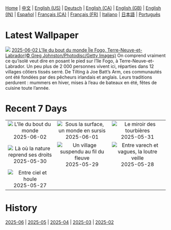 [Home](../README.md) | [中文](zh-CN.md) | [English (US)](en-US.md) | [Deutsch](de-DE.md) | [English (CA)](en-CA.md) | [English (GB)](en-GB.md) | [English (IN)](en-IN.md) | [Español](es-ES.md) | [Français (CA)](fr-CA.md) | [Français (FR)](fr-FR.md) | [Italiano](it-IT.md) | [日本語](ja-JP.md) | [Português](pt-BR.md)

# Latest Wallpaper
![](https://www.bing.com/th?id=OHR.Fogoisland_FR-CA5436745588_UHD.jpg)
[2025-06-02 L'île du bout du monde Île Fogo, Terre-Neuve-et-Labrador(© Greg Johnston/Photodisc/Getty Images)](https://www.bing.com/th?id=OHR.Fogoisland_FR-CA5436745588_UHD.jpg)
On comprend vraiment ce qu’isolé veut dire en posant le pied sur l’île Fogo, à Terre-Neuve-et-Labrador. Un peu plus de 2 000 personnes vivent ici, réparties dans 12 villages côtiers tissés serré. De Tilting à Joe Batt’s Arm, ces communautés ont été fondées par des pêcheurs irlandais et anglais. Leurs traditions perdurent : mummers en hiver, mises à l’eau de bateaux en été, fêtes de cuisine toute l’année.

# Recent 7 Days
|  |  |  |
|:---:|:---:|:---:|
| ![](https://www.bing.com/th?id=OHR.Fogoisland_FR-CA5436745588_400x240.jpg "L'île du bout du monde") 2025-06-02 | ![](https://www.bing.com/th?id=OHR.GrandeTerreReef_FR-CA5296140258_400x240.jpg "Sous la surface, un monde en sursis") 2025-06-01 | ![](https://www.bing.com/th?id=OHR.SwedenReserve_FR-CA5126483209_400x240.jpg "Le miroir des tourbières") 2025-05-31 |
| ![](https://www.bing.com/th?id=OHR.LittlePigeonRiver_FR-CA3848084356_400x240.jpg "Là où la nature reprend ses droits") 2025-05-30 | ![](https://www.bing.com/th?id=OHR.MiravetSpain_FR-CA4536791904_400x240.jpg "Un village suspendu au fil du fleuve") 2025-05-29 | ![](https://www.bing.com/th?id=OHR.KelpOtter_FR-CA4404074931_400x240.jpg "Entre varech et vagues, la loutre veille") 2025-05-28 |
| ![](https://www.bing.com/th?id=OHR.MonaValePool_FR-CA3964374381_400x240.jpg "Entre ciel et houle") 2025-05-27 |  |  |

# History
[2025-06](../archives/wallpaper/fr-CA/w_2025_06.md) | [2025-05](../archives/wallpaper/fr-CA/w_2025_05.md) | [2025-04](../archives/wallpaper/fr-CA/w_2025_04.md) | [2025-03](../archives/wallpaper/fr-CA/w_2025_03.md) | [2025-02](../archives/wallpaper/fr-CA/w_2025_02.md)
